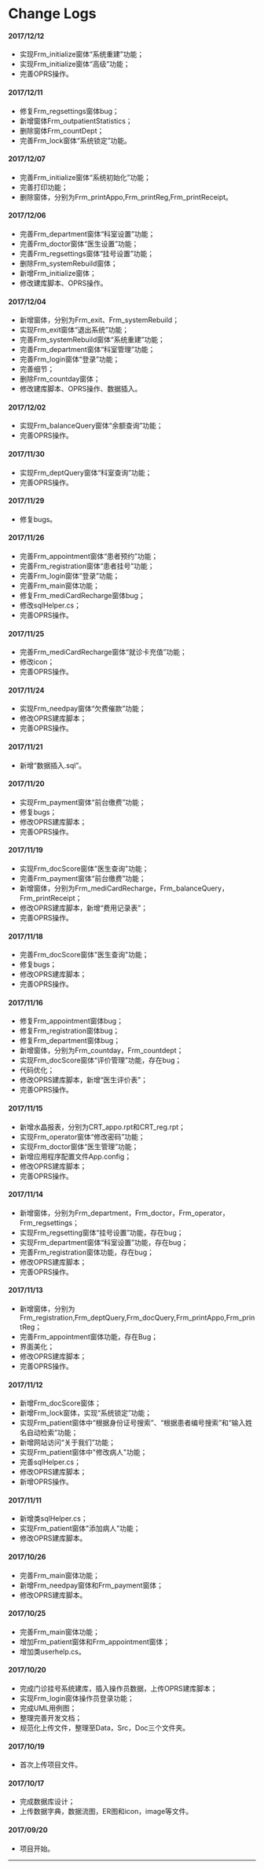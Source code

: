 # Change Logs

#### 2017/12/12
- 实现Frm_initialize窗体“系统重建”功能；
- 实现Frm_initialize窗体“高级”功能；
- 完善OPRS操作。

#### 2017/12/11
- 修复Frm_regsettings窗体bug；
- 新增窗体Frm_outpatientStatistics；
- 删除窗体Frm_countDept；
- 完善Frm_lock窗体“系统锁定”功能。

#### 2017/12/07
- 完善Frm_initialize窗体“系统初始化”功能；
- 完善打印功能；
- 删除窗体，分别为Frm_printAppo,Frm_printReg,Frm_printReceipt。

#### 2017/12/06
- 完善Frm_department窗体“科室设置”功能；
- 完善Frm_doctor窗体“医生设置”功能；
- 完善Frm_regsettings窗体“挂号设置”功能；
- 删除Frm_systemRebuild窗体；
- 新增Frm_initialize窗体；
- 修改建库脚本、OPRS操作。

#### 2017/12/04

- 新增窗体，分别为Frm_exit、Frm_systemRebuild；
- 实现Frm_exit窗体“退出系统”功能；
- 完善Frm_systemRebuild窗体“系统重建”功能；
- 完善Frm_department窗体“科室管理”功能；
- 完善Frm_login窗体“登录”功能；
- 完善细节；
- 删除Frm_countday窗体；
- 修改建库脚本、OPRS操作、数据插入。

#### 2017/12/02

- 实现Frm_balanceQuery窗体“余额查询”功能；
- 完善OPRS操作。

#### 2017/11/30

- 实现Frm_deptQuery窗体“科室查询”功能；
- 完善OPRS操作。

#### 2017/11/29

- 修复bugs。

#### 2017/11/26

- 完善Frm_appointment窗体“患者预约”功能；
- 完善Frm_registration窗体“患者挂号”功能；
- 完善Frm_login窗体“登录”功能；
- 完善Frm_main窗体功能；
- 修复Frm_mediCardRecharge窗体bug；
- 修改sqlHelper.cs；
- 完善OPRS操作。

#### 2017/11/25

- 完善Frm_mediCardRecharge窗体“就诊卡充值”功能；
- 修改icon；
- 完善OPRS操作。

#### 2017/11/24

- 实现Frm_needpay窗体“欠费催款”功能；
- 修改OPRS建库脚本；
- 完善OPRS操作。

#### 2017/11/21

- 新增“数据插入.sql”。

#### 2017/11/20

- 实现Frm_payment窗体“前台缴费”功能；
- 修复bugs；
- 修改OPRS建库脚本；
- 完善OPRS操作。

#### 2017/11/19

- 实现Frm_docScore窗体"医生查询"功能；
- 完善Frm_payment窗体“前台缴费”功能；
- 新增窗体，分别为Frm_mediCardRecharge，Frm_balanceQuery，Frm_printReceipt；
- 修改OPRS建库脚本，新增“费用记录表”；
- 完善OPRS操作。

#### 2017/11/18

- 完善Frm_docScore窗体"医生查询"功能；
- 修复bugs；
- 修改OPRS建库脚本；
- 完善OPRS操作。

#### 2017/11/16

- 修复Frm_appointment窗体bug；
- 修复Frm_registration窗体bug；
- 修复Frm_department窗体bug；
- 新增窗体，分别为Frm_countday，Frm_countdept；
- 实现Frm_docScore窗体“评价管理”功能，存在bug；
- 代码优化；
- 修改OPRS建库脚本，新增“医生评价表”；
- 完善OPRS操作。

#### 2017/11/15

- 新增水晶报表，分别为CRT_appo.rpt和CRT_reg.rpt；
- 实现Frm_operator窗体“修改密码”功能；
- 实现Frm_doctor窗体“医生管理”功能；
- 新增应用程序配置文件App.config；
- 修改OPRS建库脚本；
- 完善OPRS操作。

#### 2017/11/14

- 新增窗体，分别为Frm_department，Frm_doctor，Frm_operator，Frm_regsettings；
- 实现Frm_regsetting窗体“挂号设置”功能，存在bug；
- 实现Frm_department窗体“科室设置”功能，存在bug；
- 完善Frm_registration窗体功能，存在bug；
- 修改OPRS建库脚本；
- 完善OPRS操作。

#### 2017/11/13

- 新增窗体，分别为Frm_registration,Frm_deptQuery,Frm_docQuery,Frm_printAppo,Frm_printReg；
- 完善Frm_appointment窗体功能，存在Bug；
- 界面美化；
- 修改OPRS建库脚本；
- 完善OPRS操作。

#### 2017/11/12

- 新增Frm_docScore窗体；
- 新增Frm_lock窗体，实现“系统锁定”功能；
- 实现Frm_patient窗体中“根据身份证号搜索”、“根据患者编号搜索”和“输入姓名自动检索”功能；
- 新增网站访问“关于我们”功能；
- 实现Frm_patient窗体中"修改病人"功能；
- 完善sqlHelper.cs；
- 修改OPRS建库脚本；
- 新增OPRS操作。

#### 2017/11/11

- 新增类sqlHelper.cs；
- 实现Frm_patient窗体"添加病人"功能；
- 修改OPRS建库脚本。

#### 2017/10/26

- 完善Frm_main窗体功能；
- 新增Frm_needpay窗体和Frm_payment窗体；
- 修改OPRS建库脚本。

#### 2017/10/25

- 完善Frm_main窗体功能；
- 增加Frm_patient窗体和Frm_appointment窗体；
- 增加类userhelp.cs。

#### 2017/10/20

- 完成门诊挂号系统建库，插入操作员数据，上传OPRS建库脚本；
- 实现Frm_login窗体操作员登录功能；
- 完成UML用例图；
- 整理完善开发文档；
- 规范化上传文件，整理至Data，Src，Doc三个文件夹。

#### 2017/10/19

- 首次上传项目文件。

#### 2017/10/17

- 完成数据库设计；
- 上传数据字典，数据流图，ER图和icon，image等文件。

#### 2017/09/20

- 项目开始。


-----

